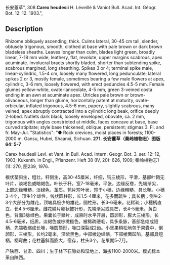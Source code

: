 长安薹草",
308.**Carex heudesii** H. Léveillé & Vaniot Bull. Acad. Int. Géogr. Bot. 12: 12. 1903.",

## Description
Rhizome obliquely ascending, thick. Culms lateral, 30-45 cm tall, slender, obtusely trigonous, smooth, clothed at base with pale brown or dark brown bladeless sheaths. Leaves longer than culm, blades light green, broadly linear, 7-18 mm wide, leathery, flat, revolute, upper margins scabrous, apex acuminate. Involucral bracts shortly bladed, shorter than subtending spike, scabrous margined, long sheathing. Spikes 3 or 4; terminal spike male, linear-cylindric, 1.5-4 cm, loosely many flowered, long pedunculate; lateral spikes 2 or 3, mostly female, sometimes bearing a few male flowers at apex, cylindric, 3-6 mm, loosely flowered, with erect peduncles 4.5-5 mm. Female glumes yellow-white, ovate-lanceolate, 4-5 mm, green 3-veined costa ending in an awn at acuminate apex. Utricles pale brown or brown-olivaceous, longer than glume, horizontally patent at maturity, ovate-orbicular, inflated trigonous, 4.5-6 mm, papery, slightly scabrous, many veined, apex abruptly contracted into a cylindric long beak, orifice deeply 2-lobed. Nutlets dark black, loosely enveloped, obovate, ca. 2 mm, trigonous with angles constricted at middle, faces concave at base, base curved stipitate; style base thickened, oblique, persistent; stigmas 3. Fl. and fr. May-Jul.
  "Statistics": "● Rock crevices, moist places in forests; 1100-2000 m. Gansu, Hubei, Shaanxi, Sichuan.
**271. 长安薹草（秦岭植物志）图版64: 5-7**

Carex heudesii Levl. et Vant. in Bull. Acad. Intern. Geogr. Bot. 3. ser. 12: 12, 1903; Kukenth. in Engl., Pflanzenr. Heft 38 (IV, 20): 626, 1909; 秦岭植物志1 (1): 270, 图239, 1976.

根状茎斜生，粗壮。秆侧生，高30-45厘米，纤细，钝三棱形，平滑，基部叶鞘无叶片，淡褐色或暗褐色。叶长于秆，宽7-18毫米，平张，边缘反卷，先端渐尖，上部边缘粗糙，淡绿色，革质。苞片短叶状，短于小穗，边缘粗糙，具长鞘。小穗3-4个，顶生1个雄性，线状圆柱形，长1.5-4厘米，花多而疏生；具长柄；侧生2-3个大部分为雌花，顶端具极少的雄花，圆柱形，长3-6毫米，花稀疏；小穗柄直立，长4.5-6厘米。雌花鳞片卵状披针形，先端渐尖或具芒，长4-5毫米，黄白色，背面3脉绿色。果囊长于鳞片，成熟时水平开展，圆卵形，膨大三棱形，长4.5-6毫米，纸质，淡褐色或棕橄榄色，被稀疏硬毛，具多条脉，基部急缩成短柄，先端收缩成长喙，喙圆筒形，喙口深裂成2齿。小坚果稍松地包于果囊中，倒卵形，三棱形，长约2毫米，深紫黑色，中部棱边缢缩，下部棱面凹陷，基部具短柄，柄弯曲；花柱基斜而膨大，宿存，柱头3个。花果期5-7月。

产陕西、甘肃、四川；生于林下石隙处和湿地上，海拔1100-2000米。模式标本采自陕西。
